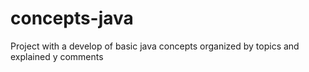 # concepts-java
Project with a develop of basic java concepts organized by topics and explained y comments

